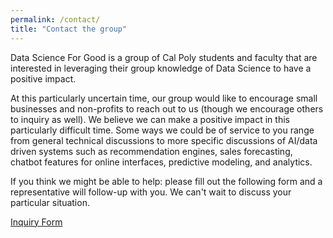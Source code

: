 ```yaml
---
permalink: /contact/
title: "Contact the group"
---
```


Data Science For Good is a group of Cal Poly students and faculty that are interested in leveraging their group knowledge of Data Science to have a positive impact. 

At this particularly uncertain time, our group would like to encourage small businesses and non-profits to reach out to us (though we encourage others to inquiry as well). We believe we can make a positive impact in this particularly difficult time.  Some ways we could be of service to you range from general technical discussions to more specific discussions of AI/data driven systems such as recommendation engines, sales forecasting, chatbot features for online interfaces, predictive modeling, and analytics. 

If you think we might be able to help: please fill out the following form and a representative will follow-up with you. We can't wait to discuss your particular situation. 

<a href="https://forms.gle/qTBa9idTx9Bx4Uj2A">Inquiry Form</a>
